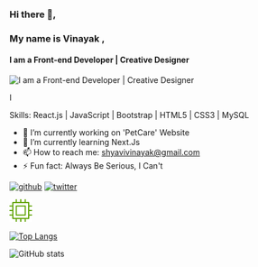 
### Hi there 👋,

### My name is Vinayak ,
#### I am a Front-end Developer | Creative Designer
![I am a Front-end Developer | Creative Designer](https://drive.google.com/file/d/1SKfqZM6LIXsb0R13c8h4juBqm-NYxPFp/view?usp=sharing)

I 

Skills: React.js | JavaScript | Bootstrap | HTML5 | CSS3 | MySQL

- 🔭 I’m currently working on 'PetCare' Website 
- 🌱 I’m currently learning Next.Js 
- 📫 How to reach me: shyavivinayak@gmail.com 
- ⚡ Fun fact: Always Be Serious, I Can't 


[<img src='https://cdn.jsdelivr.net/npm/simple-icons@3.0.1/icons/github.svg' alt='github' height='40'>](https://github.com/VinayakShyavi)  [<img src='https://cdn.jsdelivr.net/npm/simple-icons@3.0.1/icons/twitter.svg' alt='twitter' height='40'>](https://twitter.com/vinayaks_12)  

<a href='https://docs.github.com/en/developers'><img src='https://raw.githubusercontent.com/acervenky/animated-github-badges/master/assets/devbadge.gif' width='40' height='40'></a> 

[![Top Langs](https://github-readme-stats.vercel.app/api/top-langs/?username=VinayakShyavi)](https://github.com/anuraghazra/github-readme-stats)

![GitHub stats](https://github-readme-stats.vercel.app/api?username=VinayakShyavi&show_icons=true)  

 


